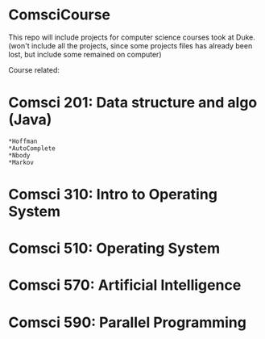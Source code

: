 # ComsciCourse

This repo will include projects for computer science courses took at Duke. 
(won't include all the projects, since some projects files has already been lost, but include some remained on computer)

Course related: 

# Comsci 201: Data structure and algo (Java)
	*Hoffman
	*AutoComplete
	*Nbody
	*Markov

# Comsci 310: Intro to Operating System
 
# Comsci 510: Operating System

# Comsci 570: Artificial Intelligence

# Comsci 590: Parallel Programming
